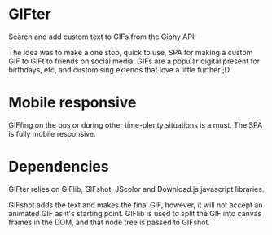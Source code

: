 # GIFter
Search and add custom text to GIFs from the Giphy API!

The idea was to make a one stop, quick to use, SPA for making a custom GIF to GIFt to friends on social media.
GIFs are a popular digital present for birthdays, etc, and customising extends that love a little further ;D

# Mobile responsive
GIFfing on the bus or during other time-plenty situations is a must. The SPA is fully mobile responsive.

# Dependencies 
GIFter relies on GIFlib, GIFshot, JScolor and Download.js javascript libraries.

GIFshot adds the text and makes the final GIF, however, it will not accept an animated GIF as it's starting point.
GIFlib is used to split the GIF into canvas frames in the DOM, and that node tree is passed to GIFshot.